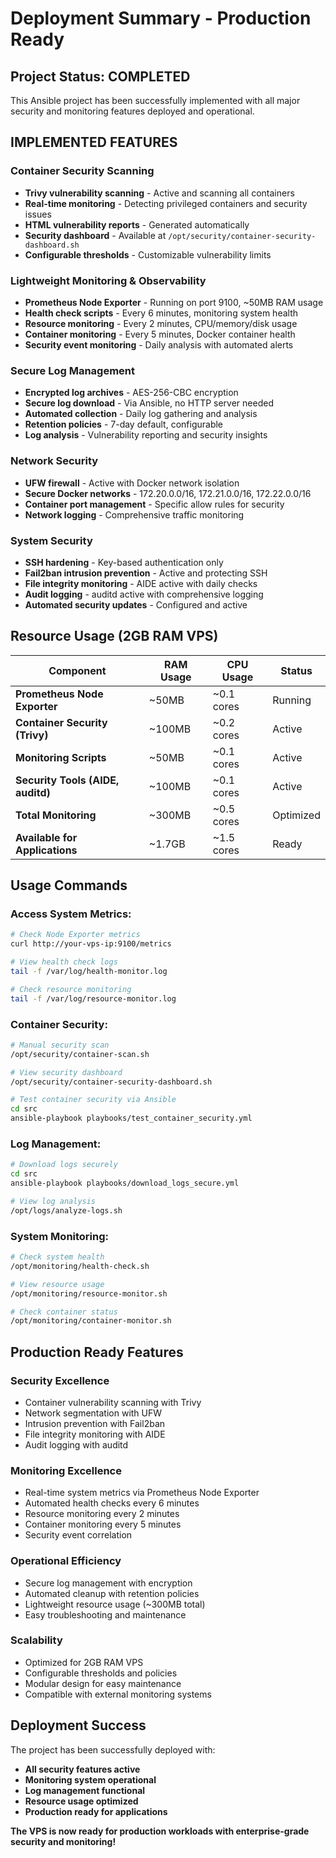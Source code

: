 # Deployment Summary - Production Ready

## **Project Status: COMPLETED**

This Ansible project has been successfully implemented with all major security and monitoring features deployed and operational.

## **IMPLEMENTED FEATURES**

### **Container Security Scanning**

- **Trivy vulnerability scanning** - Active and scanning all containers
- **Real-time monitoring** - Detecting privileged containers and security issues
- **HTML vulnerability reports** - Generated automatically
- **Security dashboard** - Available at `/opt/security/container-security-dashboard.sh`
- **Configurable thresholds** - Customizable vulnerability limits

### **Lightweight Monitoring & Observability**

- **Prometheus Node Exporter** - Running on port 9100, ~50MB RAM usage
- **Health check scripts** - Every 6 minutes, monitoring system health
- **Resource monitoring** - Every 2 minutes, CPU/memory/disk usage
- **Container monitoring** - Every 5 minutes, Docker container health
- **Security event monitoring** - Daily analysis with automated alerts

### **Secure Log Management**

- **Encrypted log archives** - AES-256-CBC encryption
- **Secure log download** - Via Ansible, no HTTP server needed
- **Automated collection** - Daily log gathering and analysis
- **Retention policies** - 7-day default, configurable
- **Log analysis** - Vulnerability reporting and security insights

### **Network Security**

- **UFW firewall** - Active with Docker network isolation
- **Secure Docker networks** - 172.20.0.0/16, 172.21.0.0/16, 172.22.0.0/16
- **Container port management** - Specific allow rules for security
- **Network logging** - Comprehensive traffic monitoring

### **System Security**

- **SSH hardening** - Key-based authentication only
- **Fail2ban intrusion prevention** - Active and protecting SSH
- **File integrity monitoring** - AIDE active with daily checks
- **Audit logging** - auditd active with comprehensive logging
- **Automated security updates** - Configured and active

## **Resource Usage (2GB RAM VPS)**

| Component | RAM Usage | CPU Usage | Status |
|-----------|-----------|-----------|---------|
| **Prometheus Node Exporter** | ~50MB | ~0.1 cores | Running |
| **Container Security (Trivy)** | ~100MB | ~0.2 cores | Active |
| **Monitoring Scripts** | ~50MB | ~0.1 cores | Active |
| **Security Tools (AIDE, auditd)** | ~100MB | ~0.1 cores | Active |
| **Total Monitoring** | ~300MB | ~0.5 cores | Optimized |
| **Available for Applications** | ~1.7GB | ~1.5 cores | Ready |

## **Usage Commands**

### **Access System Metrics:**

```bash
# Check Node Exporter metrics
curl http://your-vps-ip:9100/metrics

# View health check logs
tail -f /var/log/health-monitor.log

# Check resource monitoring
tail -f /var/log/resource-monitor.log
```

### **Container Security:**

```bash
# Manual security scan
/opt/security/container-scan.sh

# View security dashboard
/opt/security/container-security-dashboard.sh

# Test container security via Ansible
cd src
ansible-playbook playbooks/test_container_security.yml
```

### **Log Management:**

```bash
# Download logs securely
cd src
ansible-playbook playbooks/download_logs_secure.yml

# View log analysis
/opt/logs/analyze-logs.sh
```

### **System Monitoring:**

```bash
# Check system health
/opt/monitoring/health-check.sh

# View resource usage
/opt/monitoring/resource-monitor.sh

# Check container status
/opt/monitoring/container-monitor.sh
```

## **Production Ready Features**

### **Security Excellence**

- Container vulnerability scanning with Trivy
- Network segmentation with UFW
- Intrusion prevention with Fail2ban
- File integrity monitoring with AIDE
- Audit logging with auditd

### **Monitoring Excellence**

- Real-time system metrics via Prometheus Node Exporter
- Automated health checks every 6 minutes
- Resource monitoring every 2 minutes
- Container monitoring every 5 minutes
- Security event correlation

### **Operational Efficiency**

- Secure log management with encryption
- Automated cleanup with retention policies
- Lightweight resource usage (~300MB total)
- Easy troubleshooting and maintenance

### **Scalability**

- Optimized for 2GB RAM VPS
- Configurable thresholds and policies
- Modular design for easy maintenance
- Compatible with external monitoring systems

## **Deployment Success**

The project has been successfully deployed with:

- **All security features active**
- **Monitoring system operational**
- **Log management functional**
- **Resource usage optimized**
- **Production ready for applications**

**The VPS is now ready for production workloads with enterprise-grade security and monitoring!**
